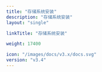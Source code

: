 ```yaml
---
title: "存储系统安装"
description: "存储系统安装"
layout: "single"

linkTitle: "存储系统安装"

weight: 17400

icon: "/images/docs/v3.x/docs.svg"
version: "v3.4"
---
```

